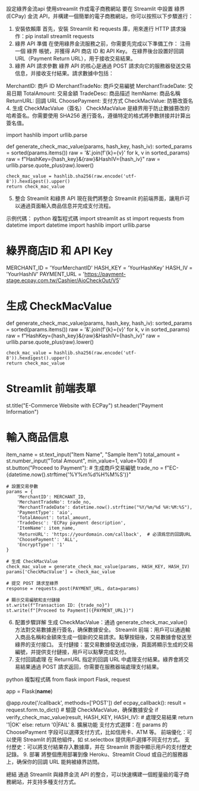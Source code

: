 設定綠界金流api  使用streamlit 作成電子商務網站 要在 Streamlit 中設置 綠界 (ECPay) 金流 API，并構建一個簡單的電子商務網站，你可以按照以下步驟進行：

1. 安裝依賴庫 首先，安裝 Streamlit 和 requests 庫，用來進行 HTTP 請求操作：pip install streamlit requests
2. 綠界 API 準備 在使用綠界金流服務之前，你需要先完成以下準備工作：
注冊一個 綠界 帳號，并獲得 API 商店 ID 和 API Key。
在綠界後台設置好回調 URL（Payment Return URL），用于接收交易結果。
3. 綠界 API 請求參數
綠界 API 的核心是通過 POST 請求向它的服務器發送交易信息，并接收支付結果。請求數據中包括：

MerchantID: 商戶 ID
MerchantTradeNo: 商戶交易編號
MerchantTradeDate: 交易日期
TotalAmount: 交易金額
TradeDesc: 商品描述
ItemName: 商品名稱
ReturnURL: 回調 URL
ChoosePayment: 支付方式
CheckMacValue: 防篡改簽名
4. 生成 CheckMacValue（簽名）
CheckMacValue 是綠界用于防止數據篡改的哈希簽名。你需要使用 SHA256 進行簽名，遵循特定的格式將參數拼接并計算出簽名值。

import hashlib
import urllib.parse

def generate_check_mac_value(params, hash_key, hash_iv):
    sorted_params = sorted(params.items())
    raw = '&'.join(f'{k}={v}' for k, v in sorted_params)
    raw = f"HashKey={hash_key}&{raw}&HashIV={hash_iv}"
    raw = urllib.parse.quote_plus(raw).lower()
    
    check_mac_value = hashlib.sha256(raw.encode('utf-8')).hexdigest().upper()
    return check_mac_value
5. 整合 Streamlit 和綠界 API
現在我們將整合 Streamlit 的前端界面，讓用戶可以通過頁面輸入商品信息并完成支付流程。

示例代碼：
python
複製程式碼
import streamlit as st
import requests
from datetime import datetime
import hashlib
import urllib.parse

# 綠界商店ID 和 API Key
MERCHANT_ID = 'YourMerchantID'
HASH_KEY = 'YourHashKey'
HASH_IV = 'YourHashIV'
PAYMENT_URL = 'https://payment-stage.ecpay.com.tw/Cashier/AioCheckOut/V5'

# 生成 CheckMacValue
def generate_check_mac_value(params, hash_key, hash_iv):
    sorted_params = sorted(params.items())
    raw = '&'.join(f'{k}={v}' for k, v in sorted_params)
    raw = f"HashKey={hash_key}&{raw}&HashIV={hash_iv}"
    raw = urllib.parse.quote_plus(raw).lower()
    
    check_mac_value = hashlib.sha256(raw.encode('utf-8')).hexdigest().upper()
    return check_mac_value

# Streamlit 前端表單
st.title("E-Commerce Website with ECPay")
st.header("Payment Information")

# 輸入商品信息
item_name = st.text_input("Item Name", "Sample Item")
total_amount = st.number_input("Total Amount", min_value=1, value=100)
if st.button("Proceed to Payment"):
    # 生成商戶交易編號
    trade_no = f"EC-{datetime.now().strftime('%Y%m%d%H%M%S')}"
    
    # 設置交易參數
    params = {
        'MerchantID': MERCHANT_ID,
        'MerchantTradeNo': trade_no,
        'MerchantTradeDate': datetime.now().strftime("%Y/%m/%d %H:%M:%S"),
        'PaymentType': 'aio',
        'TotalAmount': total_amount,
        'TradeDesc': 'ECPay payment description',
        'ItemName': item_name,
        'ReturnURL': 'https://yourdomain.com/callback',  # 必須爲您的回調URL
        'ChoosePayment': 'ALL',
        'EncryptType': '1'
    }
    
    # 生成 CheckMacValue
    check_mac_value = generate_check_mac_value(params, HASH_KEY, HASH_IV)
    params['CheckMacValue'] = check_mac_value
    
    # 提交 POST 請求至綠界
    response = requests.post(PAYMENT_URL, data=params)
    
    # 顯示交易編號和支付鏈接
    st.write(f"Transaction ID: {trade_no}")
    st.write(f"[Proceed to Payment]({PAYMENT_URL})")
6. 配置步驟詳解
生成 CheckMacValue：通過 generate_check_mac_value() 方法對交易數據進行簽名，确保數據安全。
Streamlit 前端：用戶可以通過輸入商品名稱和金額來生成一個新的交易請求。點擊按鈕後，交易數據會發送至綠界的支付接口。
支付鏈接：當交易數據發送成功後，頁面將顯示生成的交易編號，并提供支付鏈接，用戶可以點擊完成支付。
7. 支付回調處理
在 ReturnURL 指定的回調 URL 中處理支付結果。綠界會將交易結果通過 POST 請求返回，你需要在服務器端處理支付結果。

python
複製程式碼
from flask import Flask, request

app = Flask(__name__)

@app.route('/callback', methods=['POST'])
def ecpay_callback():
    result = request.form.to_dict()
    # 驗證 CheckMacValue，确保數據安全
    if verify_check_mac_value(result, HASH_KEY, HASH_IV):
        # 處理交易結果
        return '1|OK'
    else:
        return '0|FAIL'
8. 擴展功能
支付方式選擇：在 params 的 ChoosePayment 字段可以選擇支付方式，比如信用卡、ATM 等。
前端優化：可以使用 Streamlit 的其他組件，如 st.selectbox 提供用戶選擇不同支付方式。
支付歷史：可以將支付結果存入數據庫，并在 Streamlit 界面中顯示用戶的支付歷史記錄。
9. 部署
將整個應用部署到像 Heroku、Streamlit Cloud 或自己的服務器上，确保你的回調 URL 能夠被綠界訪問。

總結 通過 Streamlit 與綠界金流 API 的整合，可以快速構建一個輕量級的電子商務網站，并支持多種支付方式。

